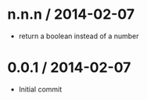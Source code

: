 
n.n.n / 2014-02-07 
==================

 * return a boolean instead of a number

0.0.1 / 2014-02-07
==================

 * Initial commit
